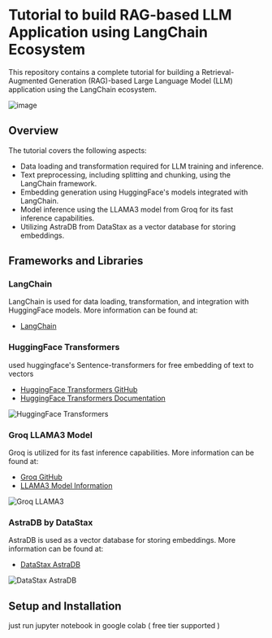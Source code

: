 # Tutorial to build RAG-based LLM Application using LangChain Ecosystem

This repository contains a complete tutorial for building a Retrieval-Augmented Generation (RAG)-based Large Language Model (LLM) application using the LangChain ecosystem.

![image](https://github.com/Abhishekvidhate/TUTORIAL-RAG-based-LLM-APPs/assets/120262589/aafa95cf-1946-494e-ae4d-8e9f63027c88)

## Overview

The tutorial covers the following aspects:
- Data loading and transformation required for LLM training and inference.
- Text preprocessing, including splitting and chunking, using the LangChain framework.
- Embedding generation using HuggingFace's models integrated with LangChain.
- Model inference using the LLAMA3 model from Groq for its fast inference capabilities.
- Utilizing AstraDB from DataStax as a vector database for storing embeddings.

## Frameworks and Libraries

### LangChain
LangChain is used for data loading, transformation, and integration with HuggingFace models. More information can be found at:
- [LangChain](https://www.langchain.com/)

### HuggingFace Transformers
used huggingface's Sentence-transformers for free embedding of text to vectors
- [HuggingFace Transformers GitHub](https://github.com/huggingface/transformers)
- [HuggingFace Transformers Documentation](https://huggingface.co/transformers/)

![HuggingFace Transformers](images/huggingface_transformers.png)

### Groq LLAMA3 Model
Groq is utilized for its fast inference capabilities. More information can be found at:
- [Groq GitHub](https://groq.com/)
- [LLAMA3 Model Information](https://llama.meta.com/llama3/)

![Groq LLAMA3](images/groq_llama3.png)

### AstraDB by DataStax
AstraDB is used as a vector database for storing embeddings. More information can be found at:
- [DataStax AstraDB](https://www.datastax.com/products/astra)

![DataStax AstraDB](images/datastax_astradb.png)

## Setup and Installation
 just run jupyter notebook in google colab ( free tier supported )

